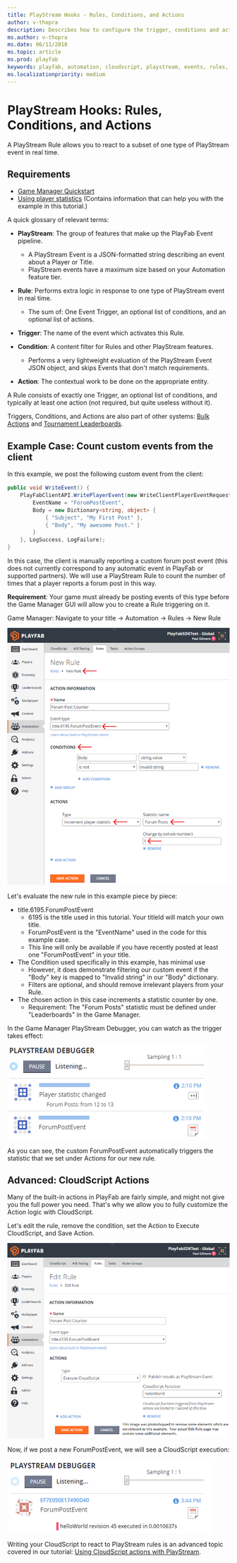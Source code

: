 ```yaml
---
title: PlayStream Hooks - Rules, Conditions, and Actions
author: v-thopra
description: Describes how to configure the trigger, conditions and actions that make up a Rule to hook PlayStream events.
ms.author: v-thopra
ms.date: 06/11/2018
ms.topic: article
ms.prod: playfab
keywords: playfab, automation, cloudscript, playstream, events, rules, conditions, actions, hooks
ms.localizationpriority: medium
---
```


# PlayStream Hooks: Rules, Conditions, and Actions

A PlayStream Rule allows you to react to a subset of one type of PlayStream event in real time.

## Requirements

- [Game Manager Quickstart](../../config/gamemanager/game-manager-quickstart.md)
- [Using player statistics](../../data/playerdata/using-player-statistics.md) (Contains information that can help you with the example in this tutorial.)

A quick glossary of relevant terms:

- **PlayStream**: The group of features that make up the PlayFab Event pipeline.
  - A PlayStream Event is a JSON-formatted string describing an event about a Player or Title.
  - PlayStream events have a maximum size based on your Automation feature tier.

- **Rule**: Performs extra logic in response to one type of PlayStream event in real time.
  - The sum of: One Event Trigger, an optional list of conditions, and an optional list of actions.

- **Trigger**: The name of the event which activates this Rule.

- **Condition**: A content filter for Rules and other PlayStream features.
  - Performs a very lightweight evaluation of the PlayStream Event JSON object, and skips Events that don't match requirements.

- **Action**: The contextual work to be done on the appropriate entity.

A Rule consists of exactly one Trigger, an optional list of conditions, and typically at least one action (not required, but quite useless without it).

Triggers, Conditions, and Actions are also part of other systems: [Bulk Actions](../../automation/actions-rules/bulk-actions-for-an-entire-player-segment.md) and [Tournament Leaderboards](../../social/tournaments-leaderboards/using-resettable-statistics-and-leaderboards.md).

## Example Case: Count custom events from the client

In this example, we post the following custom event from the client:

```csharp
public void WriteEvent() {
    PlayFabClientAPI.WritePlayerEvent(new WriteClientPlayerEventRequest {
        EventName = "ForumPostEvent",
        Body = new Dictionary<string, object> {
            { "Subject", "My First Post" },
            { "Body", "My awesome Post." }
        }
    }, LogSuccess, LogFailure);
}
```

In this case, the client is manually reporting a custom forum post event (this does not currently correspond to any automatic event in PlayFab or supported partners). We will use a PlayStream Rule to count the number of times that a player reports a forum post in this way.

**Requirement**: Your game must already be posting events of this type before the Game Manager GUI will allow you to create a Rule triggering on it.

Game Manager: Navigate to your title -> Automation -> Rules -> New Rule

![Game Manager - Automation - New Rule](media/tutorials/game-manager-automation-new-rule.png)  

Let's evaluate the new rule in this example piece by piece:

- title.6195.ForumPostEvent
  - 6195 is the title used in this tutorial. Your titleId will match your own title.
  - ForumPostEvent is the "EventName" used in the code for this example case.
  - This line will only be available if you have recently posted at least one "ForumPostEvent" in your title.
- The Condition used specifically in this example, has minimal use
  - However, it does demonstrate filtering our custom event if the "Body" key is mapped to "Invalid string" in our "Body" dictionary.
  - Filters are optional, and should remove irrelevant players from your Rule.
- The chosen action in this case increments a statistic counter by one.
  - Requirement: The "Forum Posts" statistic must be defined under "Leaderboards" in the Game Manager.

In the Game Manager PlayStream Debugger, you can watch as the trigger takes effect:

![Game Manager - PlayStream - Debugger - Event trigger](media/tutorials/game-manager-playstream-debugger-event-trigger.png)  

As you can see, the custom ForumPostEvent automatically triggers the statistic that we set under Actions for our new rule.

## Advanced: CloudScript Actions

Many of the built-in actions in PlayFab are fairly simple, and might not give you the full power you need. That's why we allow you to fully customize the Action logic with CloudScript.

Let's edit the rule, remove the condition, set the Action to Execute CloudScript, and Save Action.

![Game Manager - Automation - Edit Rule](media/tutorials/game-manager-automation-edit-rule.png)  

Now, if we post a new ForumPostEvent, we will see a CloudScript execution:

![Game Manager - PlayStream - Debugger - CloudScript execution](media/tutorials/game-manager-playstream-debugger-cloudscript-execution.png)  

Writing your CloudScript to react to PlayStream rules is an advanced topic covered in our tutorial: [Using CloudScript actions with PlayStream](using-cloudscript-actions-with-playstream.md).